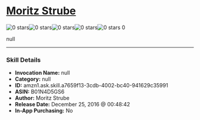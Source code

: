 # [Moritz Strube](http://alexa.amazon.com/#skills/amzn1.ask.skill.a7659f13-3cdb-4002-bc40-941629c35991)
![0 stars](../../images/ic_star_border_black_18dp_1x.png)![0 stars](../../images/ic_star_border_black_18dp_1x.png)![0 stars](../../images/ic_star_border_black_18dp_1x.png)![0 stars](../../images/ic_star_border_black_18dp_1x.png)![0 stars](../../images/ic_star_border_black_18dp_1x.png) 0

null

***

### Skill Details

* **Invocation Name:** null
* **Category:** null
* **ID:** amzn1.ask.skill.a7659f13-3cdb-4002-bc40-941629c35991
* **ASIN:** B01N4D5GS6
* **Author:** Moritz Strube
* **Release Date:** December 25, 2016 @ 00:48:42
* **In-App Purchasing:** No
